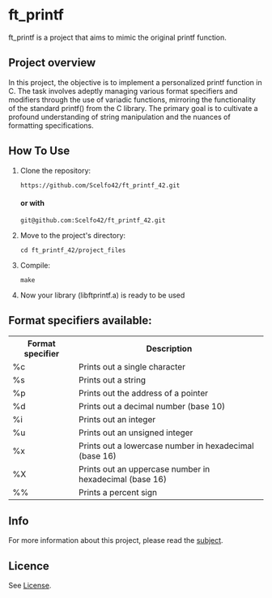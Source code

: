 <h1>ft_printf</h1>

<p>ft_printf is a project that aims to mimic the original printf function.</p>

<h2>Project overview</h2>

<p>In this project, the objective is to implement a personalized printf function in C. The task involves adeptly managing various format specifiers and modifiers through the use of variadic functions, mirroring the functionality of the standard printf() from the C library. The primary goal is to cultivate a profound understanding of string manipulation and the nuances of formatting specifications.</p>

<h2>How To Use</h2>
<ol>
  <li>Clone the repository:</li>
  <pre><code>https://github.com/Scelfo42/ft_printf_42.git</code></pre>
  <h4>or with</h4>
  <pre><code>git@github.com:Scelfo42/ft_printf_42.git</code></pre>
  <li>Move to the project's directory:</li>
  <pre><code>cd ft_printf_42/project_files</code></pre>
  <li>Compile:</li>
  <pre><code>make</code></pre>
  <li>Now your library (libftprintf.a) is ready to be used</li>
</ol>

<h2>Format specifiers available:</h2>
<table>
  <tr>
    <th>Format specifier</th>
    <th>Description</th>
  </tr>
  <tr>
    <td>%c</td>
    <td>Prints out a single character</td>
  </tr>
  <tr>
    <td>%s</td>
    <td>Prints out a string</td>
  </tr>
  <tr>
    <td>%p</td>
    <td>Prints out the address of a pointer</td>
  </tr>
  <tr>
    <td>%d</td>
    <td>Prints out a decimal number (base 10)</td>
  </tr>
  <tr>
    <td>%i</td>
    <td>Prints out an integer</td>
  </tr>
  <tr>
    <td>%u</td>
    <td>Prints out an unsigned integer</td>
  </tr>
  <tr>
    <td>%x</td>
    <td>Prints out a lowercase number in hexadecimal (base 16)</td>
  </tr>
  <tr>
    <td>%X</td>
    <td>Prints out an uppercase number in hexadecimal (base 16)</td>
  </tr>
  <tr>
    <td>%%</td>
    <td>Prints a percent sign</td>
  </tr>
</table>

<h2>Info</h2>
For more information about this project, please read the <a href="https://github.com/Scelfo42/Libft_42/blob/main/ft_printf_subject.pdf">subject</a>.
<h2>Licence</h2>
See <a href="https://github.com/Scelfo42/ft_printf_42/blob/main/LICENSE">License</a>.
